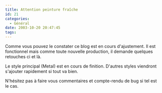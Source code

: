 ```yaml
---
title: Attention peinture fraîche
id: 21
categories:
  - Général
date: 2003-10-20 20:47:45
tags:
---
```


Comme vous pouvez le constater ce blog est en cours d'ajustement. Il est fonctionnel mais comme toute nouvelle production, il demande quelques retouches ci et là.

Le style principal (Metal) est en cours de finition. D'autres styles viendront s'ajouter rapidement si tout va bien.

N'hésitez pas à faire vous commentaires et compte-rendu de bug si tel est le cas.